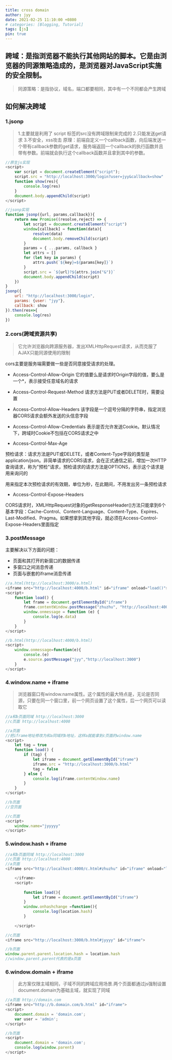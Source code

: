 ```yaml
---
title: cross domain
author: jyy
date: 2021-02-25 11:10:00 +0800
# categories: [Blogging, Tutorial]
tags: [js]
pin: true
---
```


## 跨域：是指浏览器不能执行其他网站的脚本。它是由浏览器的同源策略造成的，是浏览器对JavaScript实施的安全限制。
> 同源策略：是指协议，域名，端口都要相同，其中有一个不同都会产生跨域

## 如何解决跨域

### 1.jsonp

> 1.主要就是利用了 script 标签的src没有跨域限制来完成的 2.只能发送get请求 3.不安全，xss攻击
> 原理：前端自定义一个callback函数，向后端发送一个带有callback参数的get请求，服务端返回一个callback的执行函数并且带有参数。前端就会执行这个callback函数并且拿到其中的参数。

```js
//原生js实现
<script>
    var script = document.createElement("script");
    script.src = "http://localhost:3000/login?user=jyy&callback=show"
    function show(res){
        console.log(res)
    }
    document.body.appendChild(script)
</script>
```

```js
//jsonp实现
function jsonp({url, params,callback}){
    return new Promise((resolve,reject) => {
        let script = document.createElement("script")
        window[callback] = function(data){
            resolve(data)
            document.body.removeChild(script)
        }
        params = { ...params, callback }
        let attrs = []
        for (let key in params) {
            attrs.push(`${key}=${params[key]}`)
        }
        script.src = `${url}?${attrs.join("&")}`
        document.body.appendChild(script)
    })
}
jsonp({
    url: "http://localhost:3000/login",
    params: {user: "jyy"},
    callback: show
}).then(res=>{
    console.log(res)
})
```

### 2.cors(跨域资源共享)
> 它允许浏览器向跨源服务器，发出XMLHttpRequest请求，从而克服了AJAX只能同源使用的限制

cors主要是服务端需要做一些是否同意接受请求的处理。
- Access-Control-Allow-Origin
它的值要么是请求时Origin字段的值，要么是一个*，表示接受任意域名的请求

- Access-Control-Request-Method
请求方法是PUT或者DELETE时，需要设置

- Access-Control-Allow-Headers
该字段是一个逗号分隔的字符串，指定浏览器CORS请求会额外发送的头信息字段

- Access-Control-Allow-Credentials
表示是否允许发送Cookie。默认情况下，跨域时Cookie不包括在CORS请求之中

- Access-Control-Max-Age

预检请求：请求方法是PUT或DELETE，或者Content-Type字段的类型是application/json。非简单请求的CORS请求，会在正式通信之前，增加一次HTTP查询请求，称为"预检"请求，预检请求的请求方法是OPTIONS，表示这个请求是用来询问的

用来指定本次预检请求的有效期，单位为秒，在此期间，不用发出另一条预检请求

- Access-Control-Expose-Headers

CORS请求时，XMLHttpRequest对象的getResponseHeader()方法只能拿到6个基本字段：Cache-Control、Content-Language、Content-Type、Expires、Last-Modified、Pragma。如果想拿到其他字段，就必须在Access-Control-Expose-Headers里面指定

### 3.postMessage
主要解决以下方面的问题：
- 页面和其打开的新窗口的数据传递
- 多窗口之间消息传递
- 页面与嵌套的iframe消息传递

```js
//a.html(http://localhost:3000/a.html)
<iframe src="http://localhost:4000/b.html" id="iframe" onload="load()"></iframe>
<script>
    function load() {
        let frame = document.getElementById("iframe")
        frame.contentWindow.postMessage("zhuzhu", "http://localhost:4000")
        window.onmessage = function (e) {
            console.log(e.data)
        }
    }
</script>
```

```js
//b.html(http://localhost:4000/b.html)
<script>
    window.onmessage=function(e){
        console.(e)
        e.source.postMessage("jyy","http://localhost:3000")
    }
</script>
```

### 4.window.name + iframe

> 浏览器窗口有window.name属性。这个属性的最大特点是，无论是否同源，只要在同一个窗口里，前一个网页设置了这个属性，后一个网页可以读取它

```js
//a和b页面同域 http://localhost:3000
//c页面 http://localhost:4000

//a页面
//把iframe地址修改为和a同域的b地址，这样a就能拿到c页面的window.name 
<script> 
    let tag = true
    function load() {
        if (tag) {
            let iframe = document.getElementById("iframe")
            iframe.src = "http://localhost:3000/b.html"
            tag = false
        } else {
            console.log(iframe.contentWindow.name)
        }
    }
</script>

//b页面
//空页面

//c页面
<script>
    window.name="jyyyyy"
</script>
```

### 5.window.hash + iframe

```js
//a和b页面同域 http://localhost:3000
//c页面 http://localhost:4000
//a页面
<iframe src="http://localhost:4000/c.html#zhuzhu" id="iframe" onload="load()">

    </iframe>
    <script>
    
        function load(){
            let iframe = document.getElementById("iframe")
        }
        window.onhashchange =function(){
            console.log(location.hash)
        }
      
    </script>
```
```js
//c页面
<iframe src="http://localhost:3000/b.html#jyyyy" id="iframe">

```

```js
//b页面
window.parent.parent.location.hash = location.hash
//window.parent.parent代表的是a页面
```


### 6.window.domain + iframe
> 此方案仅限主域相同，子域不同的跨域应用场景.两个页面都通过js强制设置document.domain为基础主域，就实现了同域

```js
//a页面 http://domain.com
<iframe src="http://b.domain.com/b.html" id="iframe">
<script>
    document.domain = 'domain.com';
    var user = 'admin';
</script>

```
```js
//b页面
<script>
    document.domain = 'domain.com';
    console.log(window.parent)
</script>
```